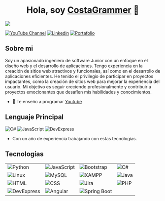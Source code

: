 <div align="center">
  <h1 align="center">Hola, soy <a href="https://google.com" target="_blank">CostaGrammer</a> 👋</h1>
</div>
<img src="https://i.imgur.com/iGoUeD8.jpeg">

[![YouTube Channel](https://img.shields.io/badge/Youtube-e6320b?logo=youtube)](https://youtube.com/costagrammer)
[![Linkedin](https://img.shields.io/badge/Linkedin-1e7dad?logo=linkedin)](https://www.linkedin.com/in/jean-carlos-mendez-7ab547291)
[![Portafolio](https://img.shields.io/badge/Portafolio-000000?logo=github)](https://www.error.com)

## Sobre mi

Soy un apasionado ingeniero de software Junior con un enfoque en el diseño web y el desarrollo de aplicaciones. Tengo experiencia en la creación de sitios web atractivos y funcionales, así como en el desarrollo de aplicaciones eficientes. He tenido el privilegio de participar en proyectos impactantes, como la creación de sitios web para mejorar la experiencia del usuario. Mi objetivo es seguir creciendo profesionalmente y contribuir a proyectos emocionantes que desafíen mis habilidades y conocimientos.

- 🎥 Te enseño a programar [Youtube](https://youtube.com/costagrammer)

## Lenguaje Principal

<img alt="C#" src="https://img.shields.io/badge/C%23_.NET-purple?style=flat-square&logo=.net&logoColor=white&labelColor=8A2BE2"> <img alt="JavaScript" src="https://img.shields.io/badge/JavaScript-white?logo=JavaScript&logoColor=white&labelColor=ffeb1d&color=000000"> <img alt="DevExpress" src="https://img.shields.io/badge/DevExpress-black?style=flat-square&logo=devexpress&logoColor=ffffff&labelColor=ff7200&color=000000">

- Con un año de experiencia trabajando con estas tecnologías.

## Tecnologías

<table>
  <tbody>
    <tr>
      <td> <img alt="Python" src="https://img.shields.io/badge/Python-blue?style=flat-square&logo=Python&labelColor=FFFF00&color=000000"> </td>
      <td> <img alt="JavaScript" src="https://img.shields.io/badge/JavaScript-white?logo=JavaScript&logoColor=white&labelColor=ffeb1d&color=000000"> </td>
      <td> <img alt="Bootstrap" src="https://img.shields.io/badge/Bootstrap-path?style=flat&logo=bootstrap&labelColor=ffffff&color=000000"></td>
      <td> <img alt="C#" src="https://img.shields.io/badge/C%23_.NET-purple?style=flat-square&logo=.net&logoColor=white&labelColor=8A2BE2"> </td>
    </tr>
    <tr>
      <td> <img alt="Linux" src="https://img.shields.io/badge/Linux-white?logo=linux&logoColor=000000&labelColor=ffe900&color=000000"> </td>
      <td> <img alt="MySQL" src="https://img.shields.io/badge/MySQL-black?style=flat-square&logo=mysql&logoColor=white&labelColor=00aae4"> </td>
      <td> <img alt="XAMPP" src="https://img.shields.io/badge/XAMPP-black?style=flat-square&logo=xampp&logoColor=white&labelColor=ffa800"> </td>
      <td> <img alt="Java" src="https://img.shields.io/badge/Java-white?logo=openjdk&logoColor=ffffff&labelColor=0084ff&color=000000"> </td>
    </tr>
    <tr>
      <td> <img alt="HTML" src="https://img.shields.io/badge/HTML-orange?style=flat-square&logo=html5&logoColor=ffffff"> </td>
      <td> <img alt="CSS" src="https://img.shields.io/badge/CSS-blue?style=flat-square&logo=css3&logoColor=ffffff"> </td>
      <td> <img alt="Jira" src="https://img.shields.io/badge/Jira-blue?logo=jira&logoColor=white&labelColor=0052CC"> </td>
      <td> <img alt="PHP" src="https://img.shields.io/badge/PHP-white?logo=php&logoColor=ffffff&labelColor=572364&color=000000"> </td>
    </tr>
    <tr>
        <td> <img alt="DevExpress" src="https://img.shields.io/badge/DevExpress-black?style=flat-square&logo=devexpress&logoColor=ffffff&labelColor=ff7200&color=000000"> </td>
        <td> <img alt="Angular" src="https://img.shields.io/badge/Angular-red?style=flat-square&logo=angular&logoColor=ffffff&labelColor=dd0031&color=000000"> </td>
        <td> <img alt="Spring Boot" src="https://img.shields.io/badge/Spring_Boot-green?style=flat-        square&logo=spring&logoColor=ffffff&labelColor=6db33f&color=000000"> </td>
    </tr>
  </tbody>
</table>
